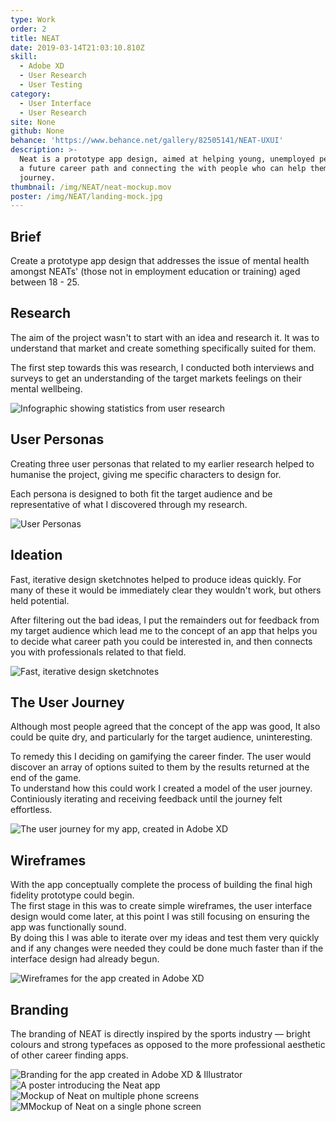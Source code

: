 ```yaml
---
type: Work
order: 2
title: NEAT
date: 2019-03-14T21:03:10.810Z
skill:
  - Adobe XD
  - User Research
  - User Testing
category:
  - User Interface
  - User Research
site: None
github: None
behance: 'https://www.behance.net/gallery/82505141/NEAT-UXUI'
description: >-
  Neat is a prototype app design, aimed at helping young, unemployed people find
  a future career path and connecting the with people who can help them on their
  journey.
thumbnail: /img/NEAT/neat-mockup.mov
poster: /img/NEAT/landing-mock.jpg
---
```




<div class="text span-width">
      <h2>Brief</h2>
      <p>
        Create a prototype app design that addresses the issue of mental health amongst NEATs' (those not in employment education or training) aged between 18 - 25.
      </p>
</div>

<div class="text">
    <h2>Research</h2>
    <p>
        The aim of the project wasn't to start with an idea and research it. It was to understand that market and create something specifically suited for them.
      </p>
    <p> 
        The first step towards this was research, I conducted both interviews and surveys to get an understanding of the target markets feelings on their mental wellbeing. 
    </p>
</div>


![Infographic showing statistics from user research](/img/NEAT/neat-research-stats.jpg "Infographic showing statistics from user research")
<div class="text">
    <h2>User Personas</h2>
    <p>
      Creating three user personas that related to my earlier 
      research helped to humanise the project, giving me specific characters to design for.
    </p>
    <p>
      Each persona is designed to both fit the target audience and be representative of what I discovered through my research.
    </p>
</div>

![User Personas](/img/NEAT/neat-user-personas.jpg "User Personas")
<div class="text">
    <h2>Ideation</h2>
    <p>
      Fast, iterative design sketchnotes helped to produce ideas quickly. For many of these it would be immediately clear they wouldn't work, but others held potential.
    </p>
    <p>
      After filtering out the bad ideas, I put the remainders out for feedback from my target audience which lead me to the concept of an app that helps you to decide what career path you could be interested in, and then connects you with professionals related to that field.
    </p>
</div>

![Fast, iterative design sketchnotes](/img/NEAT/neat-sketchnotes.jpg "Fast, iterative design sketchnotes")

<div class="text">
    <h2>The User Journey</h2>
    <p>
      Although most people agreed that the concept of the app was good, It also could be quite dry, and particularly for the target audience, uninteresting.
    </p>
    <p>
      To remedy this I deciding on gamifying the career finder. The user would discover an array of options suited to them by the results returned at the end of the game. 
      <br>
      To understand how this could work I created a model of the user journey. Continiously iterating and receiving feedback until the journey felt effortless.
    </p>
</div>


![The user journey for my app, created in Adobe XD](/img/NEAT/neat-user-journey.jpg "The user journey for my app, created in Adobe XD")

<div class="text">
    <h2>Wireframes</h2>
    <p>
      With the app conceptually complete the process of building the final high fidelity prototype could begin. 
      <br>
      The first stage in this was to create simple wireframes, the user interface design would come later, at this point I was still focusing on ensuring the app was functionally sound. 
      <br> 
      By doing this I was able to iterate over my ideas and test them very quickly and if any changes were needed they could be done much faster than if the interface design had already begun.
    </p>
</div>

![Wireframes for the app created in Adobe XD](/img/NEAT/neat-wireframes.jpg "Wireframes for the app created in Adobe XD")

<div class="text">
    <h2>Branding</h2>
    <!-- <p>
      The main goal of NEAT is to help it's target audience get started along a career path that suits them perfectly. Somewhat like a career finding platform, but I felt from the beginning that the branding shouldn't take a similar aesthetic to competing apps. 
    </p>
    <p>
      Instead I wanted the branding to focus on motivation & aspiration. The colours, fonts and icons are directly inspired by sports marketing
    </p> -->
    <p>
      The branding of NEAT is directly inspired by the sports industry — bright colours and strong typefaces as opposed to the more professional aesthetic of other career finding apps.
    </p>
</div>

![Branding for the app created in Adobe XD & Illustrator](/img/NEAT/neat-branding.jpg "Branding for the app created in Adobe XD")
![A poster introducing the Neat app](/img/NEAT/neat-poster.jpg "A poster introducing the Neat app")
![Mockup of Neat on multiple phone screens](/img/NEAT/neat-phones-2.jpg "Mockup of Neat on multiple phone screens")
![MMockup of Neat on a single phone screen](/img/NEAT/NEAT-blackiphonemock.jpg "Mockup of Neat on a single phone screen")

